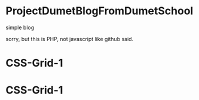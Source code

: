 # ProjectDumetBlogFromDumetSchool
simple blog

sorry, but this is PHP, not javascript like github said. 
# CSS-Grid-1
# CSS-Grid-1
